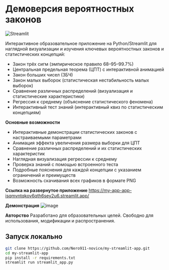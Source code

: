 # Демоверсия вероятностных законов

![Streamlit](https://img.shields.io/badge/built%20with-Streamlit-blue)

Интерактивное образовательное приложение на Python/Streamlit для наглядной визуализации и изучения ключевых вероятностных законов и статистических концепций:

- Закон трёх сигм (эмпирическое правило 68–95–99.7%)
- Центральная предельная теорема (ЦПТ) с интерактивной анимацией
- Закон больших чисел (ЗБЧ)
- Закон малых выборок (статистическая нестабильность малых выборок)
- Сравнение различных распределений (визуализация и статистические характеристики)
- Регрессия к среднему (объяснение статистического феномена)
- Интерактивный тест знаний (интерактивный квиз по статистическим концепциям)

**Основные возможности**

- Интерактивные демонстрации статистических законов с настраиваемыми параметрами
- Анимация эффекта увеличения размера выборки для ЦПТ
- Сравнение различных распределений и их статистических характеристик
- Наглядная визуализация регрессии к среднему
- Проверка знаний с помощью встроенного теста
- Подробные пояснения для каждой концепции с указанием ограничений и преимуществ
- Возможность скачивания всех графиков в формате PNG

**Ссылка на развернутое приложение**
https://my-app-app-isqmvntqkov6qth6sey2u6.streamlit.app/

**Демонстрация**
 ![image](https://github.com/user-attachments/assets/bb1c968b-e7c5-43fe-ad9a-388867057c45)

**Авторство**
Разработано для образовательных целей. Свободно для использования, модификации и распространения.

## Запуск локально

```bash
git clone https://github.com/Nero911-novice/my-streamlit-app.git
cd my-streamlit-app
pip install -r requirements.txt
streamlit run streamlit_app.py


